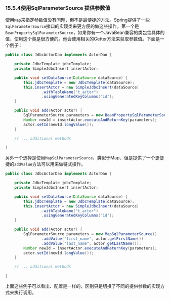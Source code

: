 ### 15.5.4**使用SqlParameterSource 提供参数值**

使用`Map`来指定参数值没有问题，但不是最便捷的方法。Spring提供了一些`SqlParameterSource`接口的实现类来更方便的做这些操作。第一个是`BeanPropertySqlParameterSource`，如果你有一个JavaBean兼容的类包含具体的值，使用这个类是很方便的。他会使用相关的Getter方法来获取参数值。下面是一个例子：

```java
public class JdbcActorDao implements ActorDao {

    private JdbcTemplate jdbcTemplate;
    private SimpleJdbcInsert insertActor;

    public void setDataSource(DataSource dataSource) {
        this.jdbcTemplate = new JdbcTemplate(dataSource);
        this.insertActor = new SimpleJdbcInsert(dataSource)
                .withTableName("t_actor")
                .usingGeneratedKeyColumns("id");
    }

    public void add(Actor actor) {
        SqlParameterSource parameters = new BeanPropertySqlParameterSource(actor);
        Number newId = insertActor.executeAndReturnKey(parameters);
        actor.setId(newId.longValue());
    }

    // ... additional methods

}
```

另外一个选择是使用`MapSqlParameterSource`，类似于Map、但是提供了一个更便捷的`addValue`方法可以用来做链式操作。

```java
public class JdbcActorDao implements ActorDao {

    private JdbcTemplate jdbcTemplate;
    private SimpleJdbcInsert insertActor;

    public void setDataSource(DataSource dataSource) {
        this.jdbcTemplate = new JdbcTemplate(dataSource);
        this.insertActor = new SimpleJdbcInsert(dataSource)
                .withTableName("t_actor")
                .usingGeneratedKeyColumns("id");
    }

    public void add(Actor actor) {
        SqlParameterSource parameters = new MapSqlParameterSource()
                .addValue("first_name", actor.getFirstName())
                .addValue("last_name", actor.getLastName());
        Number newId = insertActor.executeAndReturnKey(parameters);
        actor.setId(newId.longValue());
    }

    // ... additional methods

}
```

上面这些例子可以看出、配置是一样的，区别只是切换了不同的提供参数的实现方式来执行调用。

